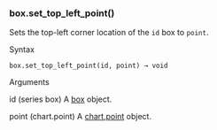 ### box.set\_top\_left\_point()

Sets the top-left corner location of the `id` box to `point`.

Syntax

```
box.set_top_left_point(id, point) → void
```

Arguments

id (series box) A [box](#type_box) object.

point (chart.point) A [chart.point](#type_chart.point) object.
